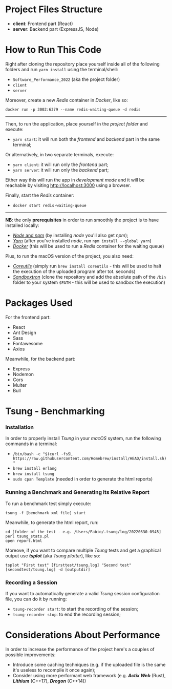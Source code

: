 # Project Files Structure
* **client**: Frontend part (React)
* **server**: Backend part (ExpressJS, Node)

# How to Run This Code
Right after cloning the repository place yourself inside all of the following folders and run `yarn install` using the terminal/shell:
* `Software_Performance_2022` (aka the project folder)
* `client`
* `server`

Moreover, create a new *Redis* container in *Docker*, like so:
```
docker run -p 3002:6379 --name redis-waiting-queue -d redis
```

****

Then, to run the application, place yourself in the *project folder* and execute:
* `yarn start`: it will run both the *frontend* and *backend* part in the same terminal;

Or alternatively, in two separate terminals, execute:
* `yarn client`: it will run only the *frontend* part;
* `yarn server`: it will run only the *backend* part;

Either way this will run the app in *development mode* and it will be reachable by visiting [http://localhost:3000](http://localhost:3000) using a browser.

Finally, start the *Redis* container:
* `docker start redis-waiting-queue`

***

**NB**: the only **prerequisites** in order to run smoothly the project is to have installed locally: 
* [*Node* and *npm*](https://nodejs.org/en/) (by installing *node* you'll also get *npm*);
* [*Yarn*](https://classic.yarnpkg.com/lang/en/docs/install/#mac-stable) (after you've installed *node*, run `npm install --global yarn`)
* [*Docker*](https://docs.docker.com/desktop/) (this will be used to run a *Redis* container for the waiting queue)

Plus, to run the macOS version of the project, you also need:
* [*Coreutils*](https://formulae.brew.sh/formula/coreutils) (simply run `brew install coreutils` - this will be used to halt the execution of the uploaded program after tot. seconds)
* [*Sandboxtron*](https://github.com/lynaghk/sandboxtron) (clone the repository and add the absolute path of the `/bin` folder to your system `$PATH` - this will be used to sandbox the execution)

# Packages Used
For the frontend part:
* React
* Ant Design
* Sass
* Fontawesome
* Axios

Meanwhile, for the backend part:
* Express
* Nodemon
* Cors
* Multer
* Bull

# Tsung - Benchmarking
### Installation
In order to properly install *Tsung* in your *macOS* system, run the following commands in a terminal:

* `/bin/bash -c "$(curl -fsSL https://raw.githubusercontent.com/Homebrew/install/HEAD/install.sh)"`
* `brew install erlang`
* `brew install tsung`
* `sudo cpan Template` (needed in order to generate the html reports)

### Running a Benchmark and Generating its Relative Report
To run a benchmark test simply execute:
```
tsung -f [benchmark xml file] start
```
Meanwhile, to generate the html report, run:
```
cd [folder of the test - e.g. /Users/Fabio/.tsung/log/20220330-0945]
perl tsung_stats.pl
open report.html
```
Moreove, if you want to compare multiple *Tsung* tests and get a graphical output use ***tsplot*** (aka *Tsung plotter*), like so:
```
tsplot "First test" [firsttest/tsung.log] "Second test" [secondtest/tsung.log] -d [outputdir]
```

### Recording a Session
If you want to automatically generate a valid *Tsung* session configuration file, you can do it by running:
* `tsung-recorder start`: to start the recording of the session;
* `tsung-recorder stop`: to end the recording session;

# Considerations About Performance
In order to increase the performance of the project here's a couples of possible improvements:

* Introduce some caching techniques (e.g. if the uploaded file is the same it's useless to recompile it once again);
* Consider using more performant web framework (e.g. ***Actix Web*** (Rust), ***Lithium*** (C++17), ***Drogon*** (C++14))
